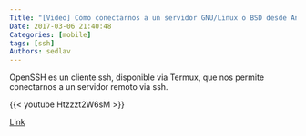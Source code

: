 ```yaml
---
Title: "[Video] Cómo conectarnos a un servidor GNU/Linux o BSD desde Android via ssh"
Date: 2017-03-06 21:40:48
Categories: [mobile]
tags: [ssh]
Authors: sedlav
---
```


OpenSSH es un cliente ssh, disponible via Termux, que nos permite conectarnos a un servidor remoto via ssh.

{{< youtube Htzzzt2W6sM >}}

[Link](https://www.youtube.com/watch?v=Htzzzt2W6sM)

